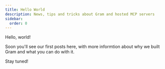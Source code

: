 ```yaml
---
title: Hello World 
description: News, tips and tricks about Gram and hosted MCP servers
sidebar:
  order: 0
---
```


Hello, world!

Soon you'll see our first posts here, with more informtion about why we built Gram and what you can do with it.

Stay tuned!


